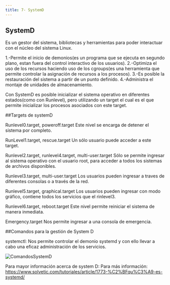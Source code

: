 ```yaml
---
title: 7- SystemD 
---
```

## SystemD

Es un gestor del sistema, bibliotecas y herramientas para poder interactuar con el núcleo del sistema Linux. 

1.-Permite el inicio de demonios(es un programa que se ejecuta en segundo plano, estan fuera del control interactivo de los usuarios).
2.-Optimiza el uso de los recursos haciendo uso de los cgroups(es una herramienta que permite controlar la asignación de recursos a los procesos).
3.-Es posible la restauración del sistema a partir de un punto definido. 
4.-Administra el montaje de unidades de almacenamiento. 


Con SystemD es posible inicializar el sistema operativo en diferentes estados(como con Runlevel), pero utilizando un target el cual es el que permite inicializar los procesos asociados con este target. 

##Targets de systemD


Runlevel0.target, poweroff.target
Este nivel se encarga de detener el sistema por completo. 

RunLevel1.target, rescue.target
Un sólo usuario puede acceder a este target. 

Runlevel2.target, runlevel4.target, multi-user.target
Sólo se permite ingresar al sistema operativo con el usuario root, para acceder a todos los sistemas de archivos disponibles. 

Runlevel3.target, multi-user.target
Los usuarios pueden ingresar a traves de diferentes consolas o a través de la red. 

Runlevel5.target, graphical.target
Los usuarios pueden ingresar con modo gráfico, contiene todos los servicios que el rinlevel3. 

Runlevel6.target, reboot.target
Este nivel permite reiniciar el sistema de manera inmediata. 

Emergency.target 
Nos permite ingresar a una consola de emergencia. 


##Comandos para la gestión de System D 

systemctl: Nos permite controlar el demonio systemd y con ello llevar a cabo una eficaz administración de los servicios.


![ComandosSystemD](https://nebul4ck.files.wordpress.com/2015/01/systemctl.png)


Para mayor información acerca de system D: Para más información: <a href='https://www.solvetic.com/tutoriales/article/1773-%C2%BFqu%C3%A9-es-systemd/' target='_blank' rel='nofollow'>https://www.solvetic.com/tutoriales/article/1773-%C2%BFqu%C3%A9-es-systemd/</a>



